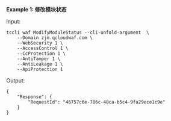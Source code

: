 **Example 1: 修改模块状态**



Input: 

```
tccli waf ModifyModuleStatus --cli-unfold-argument  \
    --Domain zjm.qcloudwaf.com \
    --WebSecurity 1 \
    --AccessControl 1 \
    --CcProtection 1 \
    --AntiTamper 1 \
    --AntiLeakage 1 \
    --ApiProtection 1
```

Output: 
```
{
    "Response": {
        "RequestId": "46757c6e-786c-48ca-b5c4-9fa29ece1c9e"
    }
}
```

